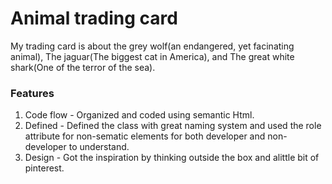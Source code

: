 # Animal trading card
My trading card is about the grey wolf(an endangered, yet facinating animal), The jaguar(The biggest cat in America), and The great white shark(One of the terror of the sea).

### Features
1. Code flow - Organized and coded using semantic Html.
2. Defined - Defined the class with great naming system and used the role attribute for non-sematic elements for both developer and non-developer to understand.
3. Design - Got the inspiration by thinking outside the box and alittle bit of pinterest.
